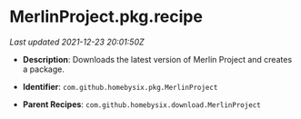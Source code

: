 # MerlinProject.pkg.recipe

_Last updated 2021-12-23 20:01:50Z_

- **Description**: Downloads the latest version of Merlin Project and creates a package.

- **Identifier**: `com.github.homebysix.pkg.MerlinProject`

- **Parent Recipes**: `com.github.homebysix.download.MerlinProject`

